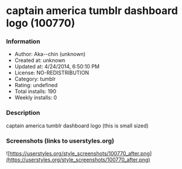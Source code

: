 # captain america tumblr dashboard logo (100770)

### Information
- Author: Aka--chin (unknown)
- Created at: unknown
- Updated at: 4/24/2014, 6:50:10 PM
- License: NO-REDISTRIBUTION
- Category: tumblr
- Rating: undefined
- Total installs: 190
- Weekly installs: 0


### Description
captain america tumblr dashboard logo (this is small sized)


### Screenshots (links to userstyles.org)
![https://userstyles.org/style_screenshots/100770_after.png](https://userstyles.org/style_screenshots/100770_after.png)



